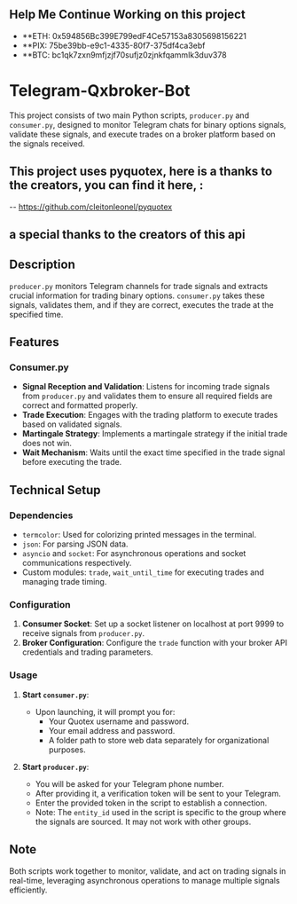 ## Help Me Continue Working on this project

- **ETH: 0x594856Bc399E799edF4Ce57153a8305698156221
- **PIX: 75be39bb-e9c1-4335-80f7-375df4ca3ebf
- **BTC: bc1qk7zxn9mfjzjf70sufjz0zjnkfqammlk3duv378

# Telegram-Qxbroker-Bot

This project consists of two main Python scripts, `producer.py` and `consumer.py`, designed to monitor Telegram chats for binary options signals, validate these signals, and execute trades on a broker platform based on the signals received.

## This project uses pyquotex, here is a thanks to the creators, you can find it here, :
--  https://github.com/cleitonleonel/pyquotex 
## a special thanks to the creators of this api

## Description

`producer.py` monitors Telegram channels for trade signals and extracts crucial information for trading binary options. `consumer.py` takes these signals, validates them, and if they are correct, executes the trade at the specified time.

## Features

### Consumer.py

- **Signal Reception and Validation**: Listens for incoming trade signals from `producer.py` and validates them to ensure all required fields are correct and formatted properly.
- **Trade Execution**: Engages with the trading platform to execute trades based on validated signals.
- **Martingale Strategy**: Implements a martingale strategy if the initial trade does not win.
- **Wait Mechanism**: Waits until the exact time specified in the trade signal before executing the trade.

## Technical Setup

### Dependencies

- `termcolor`: Used for colorizing printed messages in the terminal.
- `json`: For parsing JSON data.
- `asyncio` and `socket`: For asynchronous operations and socket communications respectively.
- Custom modules: `trade`, `wait_until_time` for executing trades and managing trade timing.

### Configuration

1. **Consumer Socket**: Set up a socket listener on localhost at port 9999 to receive signals from `producer.py`.
2. **Broker Configuration**: Configure the `trade` function with your broker API credentials and trading parameters.

### Usage

1. **Start `consumer.py`**:
   - Upon launching, it will prompt you for:
     - Your Quotex username and password.
     - Your email address and password.
     - A folder path to store web data separately for organizational purposes.

2. **Start `producer.py`**:
   - You will be asked for your Telegram phone number.
   - After providing it, a verification token will be sent to your Telegram.
   - Enter the provided token in the script to establish a connection.
   - Note: The `entity_id` used in the script is specific to the group where the signals are sourced. It may not work with other groups.

## Note

Both scripts work together to monitor, validate, and act on trading signals in real-time, leveraging asynchronous operations to manage multiple signals efficiently.
